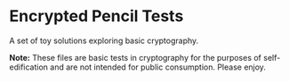 # Encrypted Pencil Tests

A set of toy solutions exploring basic cryptography.

**Note:** These files are basic tests in cryptography for the purposes of self-edification and are not intended for public consumption. Please enjoy.
